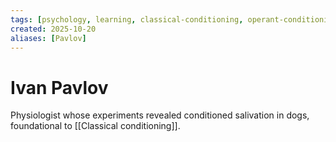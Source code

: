 ```yaml
---
tags: [psychology, learning, classical-conditioning, operant-conditioning, observational-learning, cognition]
created: 2025-10-20
aliases: [Pavlov]
---
```

# Ivan Pavlov

Physiologist whose experiments revealed conditioned salivation in dogs, foundational to [[Classical conditioning]].
